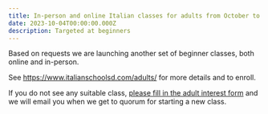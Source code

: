 ```yaml
---
title: In-person and online Italian classes for adults from October to December 2023
date: 2023-10-04T00:00:00.000Z
description: Targeted at beginners
---
```


Based on requests we are launching another set of beginner classes, both online and in-person.

See <https://www.italianschoolsd.com/adults/> for more details and to enroll.

If you do not see any suitable class, [please fill in the adult interest form](https://forms.gle/LHR7Htpeb3mQzV838) and we will email you when we get to quorum for starting a new class.
